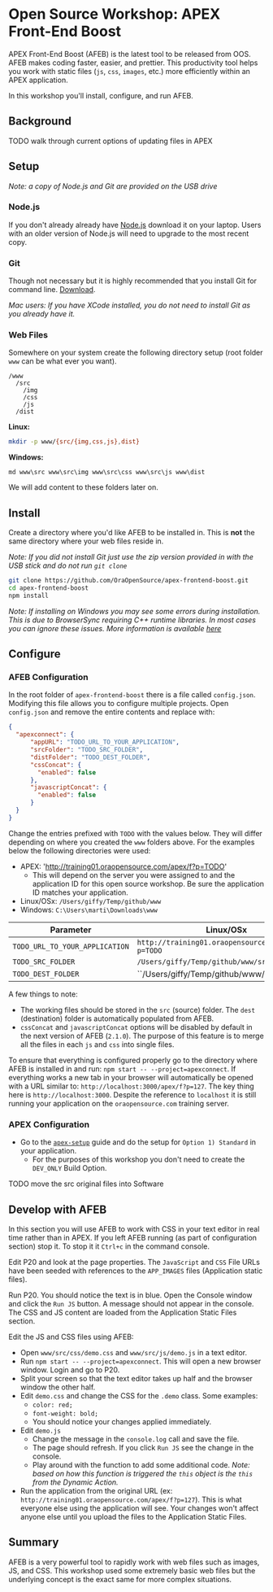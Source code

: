 # Open Source Workshop: APEX Front-End Boost

APEX Front-End Boost (AFEB) is the latest tool to be released from OOS. AFEB makes coding faster, easier, and prettier. This productivity tool helps you work with static files (`js`, `css`, `images`, etc.) more efficiently within an APEX application.

In this workshop you'll install, configure, and run AFEB.

## Background

TODO walk through current options of updating files in APEX

## Setup

_Note: a copy of Node.js and Git are provided on the USB drive_

### Node.js

If you don't already already have [Node.js](https://nodejs.org/) download it on your laptop. Users with an older version of Node.js will need to upgrade to the most recent copy.

### Git

Though not necessary but it is highly recommended that you install Git for command line. [Download](https://git-scm.com/download/).

_Mac users: If you have XCode installed, you do not need to install Git as you already have it._

### Web Files

Somewhere on your system create the following directory setup (root folder `www` can be what ever you want).

```
/www
  /src
    /img
    /css
    /js
  /dist
```

**Linux:**
```bash
mkdir -p www/{src/{img,css,js},dist}
```

**Windows:**
```dos
md www\src www\src\img www\src\css www\src\js www\dist
```

We will add content to these folders later on.



## Install

Create a directory where you'd like AFEB to be installed in. This is **not** the same directory where your web files reside in.


_Note: If you did not install Git just use the zip version provided in with the USB stick and do not run `git clone`_
```bash
git clone https://github.com/OraOpenSource/apex-frontend-boost.git
cd apex-frontend-boost
npm install
```

_Note: If installing on Windows you may see some errors during installation. This is due to BrowserSync requiring C++ runtime libraries. In most cases you can ignore these issues. More information is available [here](https://github.com/OraOpenSource/apex-frontend-boost/blob/master/docs/windows.md)_


## Configure

### AFEB Configuration
In the root folder of `apex-frontend-boost` there is a file called `config.json`. Modifying this file allows you to configure multiple projects. Open `config.json` and remove the entire contents and replace with:

```json
{
  "apexconnect": {
      "appURL": "TODO_URL_TO_YOUR_APPLICATION",
      "srcFolder": "TODO_SRC_FOLDER",
      "distFolder": "TODO_DEST_FOLDER",
      "cssConcat": {
        "enabled": false
      },
      "javascriptConcat": {
        "enabled": false
      }
  }
}
```

Change the entries prefixed with `TODO` with the values below. They will differ depending on where you created the `www` folders above. For the examples below the following directories were used:

- APEX: 'http://training01.oraopensource.com/apex/f?p=TODO'   
  - This will depend on the server you were assigned to and the application ID for this open source workshop. Be sure the application ID matches your application.
- Linux/OSx: `/Users/giffy/Temp/github/www`
- Windows: `C:\Users\marti\Downloads\www`


Parameter | Linux/OSx | Windows
--- | --- | ---
`TODO_URL_TO_YOUR_APPLICATION` | `http://training01.oraopensource.com/apex/f?p=TODO` | `<same>`
`TODO_SRC_FOLDER` | `/Users/giffy/Temp/github/www/src` | `C:\Users\marti\Downloads\www`
`TODO_DEST_FOLDER` | ``/Users/giffy/Temp/github/www/dest` | `C:\Users\marti\Downloads\www\dest`

A few things to note:

- The working files should be stored in the `src` (source) folder. The `dest` (destination) folder is automatically populated from AFEB.
- `cssConcat` and `javascriptConcat` options will be disabled by default in the next version of AFEB (`2.1.0`). The purpose of this feature is to merge all the files in each `js` and `css` into single files.

To ensure that everything is configured properly go to the directory where AFEB is installed in and run: `npm start -- --project=apexconnect`. If everything works a new tab in your browser will automatically be opened with a URL similar to: `http://localhost:3000/apex/f?p=127`. The key thing here is `http://localhost:3000`. Despite the reference to `localhost` it is still running your application on the `oraopensource.com` training server.


### APEX Configuration

- Go to the [`apex-setup`](TODO) guide and do the setup for `Option 1) Standard` in your application.
  - For the purposes of this workshop you don't need to create the `DEV_ONLY` Build Option.

TODO move the src original files into Software


## Develop with AFEB

In this section you will use AFEB to work with CSS in your text editor in real time rather than in APEX. If you left AFEB running (as part of configuration section) stop it. To stop it it `Ctrl+c` in the command console.

Edit P20 and look at the page properties. The `JavaScript` and `CSS` File URLs have been seeded with references to the `APP_IMAGES` files (Application static files).

Run P20. You should notice the text is in blue. Open the Console window and click the `Run JS` button. A message should not appear in the console. The CSS and JS content are loaded from the Application Static Files section.

Edit the JS and CSS files using AFEB:

- Open `www/src/css/demo.css` and `www/src/js/demo.js` in a text editor.
- Run `npm start -- --project=apexconnect`. This will open a new browser window. Login and go to P20.
- Split your screen so that the text editor takes up half and the browser window the other half.
- Edit `demo.css` and change the CSS for the `.demo` class. Some examples:
  - `color: red;`
  - `font-weight: bold;`
  - You should notice your changes applied immediately.
- Edit `demo.js`
  - Change the message in the `console.log` call and save the file.
  - The page should refresh. If you click `Run JS` see the change in the console.
  - Play around with the function to add some additional code. _Note: based on how this function is triggered the `this` object is the `this` from the Dynamic Action._
- Run the application from the original URL (ex: `http://training01.oraopensource.com/apex/f?p=127`). This is what everyone else using the application will see. Your changes won't affect anyone else until you upload the files to the Application Static Files.

## Summary

AFEB is a very powerful tool to rapidly work with web files such as images, JS, and CSS. This workshop used some extremely basic web files but the underlying concept is the exact same for more complex situations.
